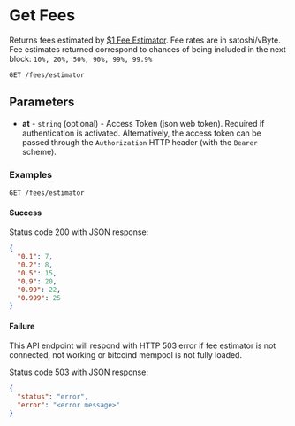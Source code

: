 # Get Fees

Returns fees estimated by [$1 Fee Estimator](https://github.com/Dojo-Open-Source-Project/one-dollar-fee-estimator). Fee rates are in satoshi/vByte.
Fee estimates returned correspond to chances of being included in the next block: `10%, 20%, 50%, 90%, 99%, 99.9%`

```http request
GET /fees/estimator
```

## Parameters
* **at** - `string` (optional) - Access Token (json web token). Required if authentication is activated. Alternatively, the access token can be passed through the `Authorization` HTTP header (with the `Bearer` scheme).


### Examples

```http request
GET /fees/estimator
```

#### Success
Status code 200 with JSON response:
```json
{
  "0.1": 7,
  "0.2": 8,
  "0.5": 15,
  "0.9": 20,
  "0.99": 22,
  "0.999": 25
}
```

#### Failure

This API endpoint will respond with HTTP 503 error if fee estimator is not connected, not working or bitcoind mempool is not fully loaded.

Status code 503 with JSON response:
```json
{
  "status": "error",
  "error": "<error message>"
}
```
